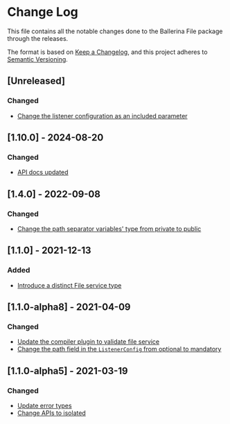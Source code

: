 # Change Log
This file contains all the notable changes done to the Ballerina File package through the releases.

The format is based on [Keep a Changelog](https://keepachangelog.com/en/1.0.0/),
and this project adheres to [Semantic Versioning](https://semver.org/spec/v2.0.0.html).

## [Unreleased]

### Changed

- [Change the listener configuration as an included parameter](https://github.com/ballerina-platform/ballerina-library/issues/7494)

## [1.10.0] - 2024-08-20

### Changed
- [API docs updated](https://github.com/ballerina-platform/ballerina-standard-library/issues/3463)

## [1.4.0] - 2022-09-08

### Changed
- [Change the path separator variables' type from private to public](https://github.com/ballerina-platform/ballerina-standard-library/issues/2831)

## [1.1.0] - 2021-12-13

### Added
- [Introduce a distinct File service type](https://github.com/ballerina-platform/ballerina-standard-library/issues/2398)

## [1.1.0-alpha8] - 2021-04-09

### Changed
- [Update the compiler plugin to validate file service](https://github.com/ballerina-platform/ballerina-standard-library/issues/1227)
- [Change the path field in the `ListenerConfig` from optional to mandatory](https://github.com/ballerina-platform/ballerina-standard-library/issues/1235)

## [1.1.0-alpha5] - 2021-03-19

### Changed
- [Update error types](https://github.com/ballerina-platform/ballerina-standard-library/issues/1226)
- [Change APIs to isolated](https://github.com/ballerina-platform/ballerina-standard-library/issues/1226)
